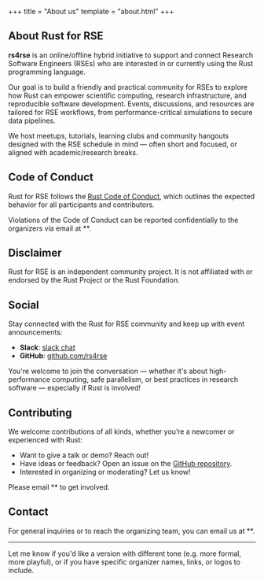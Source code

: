 +++
title = "About us"
template = "about.html"
+++


## About Rust for RSE

**rs4rse** is an online/offline hybrid initiative to support and connect Research Software Engineers (RSEs) who are interested in or currently using the Rust programming language.

Our goal is to build a friendly and practical community for RSEs to explore how Rust can empower scientific computing, research infrastructure, and reproducible software development. 
Events, discussions, and resources are tailored for RSE workflows, from performance-critical simulations to secure data pipelines.

We host meetups, tutorials, learning clubs and community hangouts designed with the RSE schedule in mind — often short and focused, or aligned with academic/research breaks.

## Code of Conduct

Rust for RSE follows the [Rust Code of Conduct](https://www.rust-lang.org/policies/code-of-conduct), which outlines the expected behavior for all participants and contributors.

Violations of the Code of Conduct can be reported confidentially to the organizers via email at **.

## Disclaimer

Rust for RSE is an independent community project. It is not affiliated with or endorsed by the Rust Project or the Rust Foundation.

## Social

Stay connected with the Rust for RSE community and keep up with event announcements:

* **Slack**: [slack chat](https://bit.ly/rs4rse-slack)
* **GitHub**: [github.com/rs4rse](https://github.com/rs4rse)

You're welcome to join the conversation — whether it's about high-performance computing, safe parallelism, or best practices in research software — especially if Rust is involved!

## Contributing

We welcome contributions of all kinds, whether you’re a newcomer or experienced with Rust:

* Want to give a talk or demo? Reach out!
* Have ideas or feedback? Open an issue on the [GitHub repository](https://github.com/rs4rse).
* Interested in organizing or moderating? Let us know!

Please email ** to get involved.

## Contact

For general inquiries or to reach the organizing team, you can email us at **.

---

Let me know if you'd like a version with different tone (e.g. more formal, more playful), or if you have specific organizer names, links, or logos to include.
